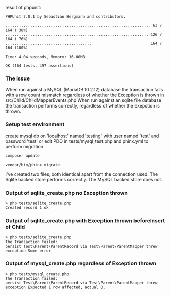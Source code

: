 result of phpunit:
```
PHPUnit 7.0.1 by Sebastian Bergmann and contributors.

...............................................................  63 / 164 ( 38%)
............................................................... 126 / 164 ( 76%)
......................................                          164 / 164 (100%)

Time: 4.04 seconds, Memory: 16.00MB

OK (164 tests, 497 assertions)
```

### The issue

When run against a MySQL (MariaDB 10.2.12) database the transaction fails with a row count mismatch regardless of whether the Exception is thrown in src/Child/ChildMapperEvents.php
When run against an sqlite file database the transaction performs correctly, regardless of whether the exepction is thrown. 

### Setup test environment 

create mysql db on 'localhost' named 'testing' with user named 'test' and password 'test'
or edit PDO in tests/mysql_test.php and phinx.yml to perform migration 


```
composer update

vendor/bin/phinx migrate

```

I've created two files, both identical apart from the connection used. The Sqlite backed store performs correctly.
The MySQL backed store does not.


### Output of sqlite_create.php no Exception thrown
```
> php tests/sqlite_create.php
Created record 1 ok
```


### Output of sqlite_create.php with Exception thrown beforeInsert of Child
```
> php tests/sqlite_create.php
The Transaction failed:
persist Test\Parent\ParentRecord via Test\Parent\ParentMapper threw exception Some error
```


### Output of mysql_create.php regardless of Exception thrown
```
> php tests/mysql_create.php 
The Transaction failed:
persist Test\Parent\ParentRecord via Test\Parent\ParentMapper threw exception Expected 1 row affected, actual 0.
```


